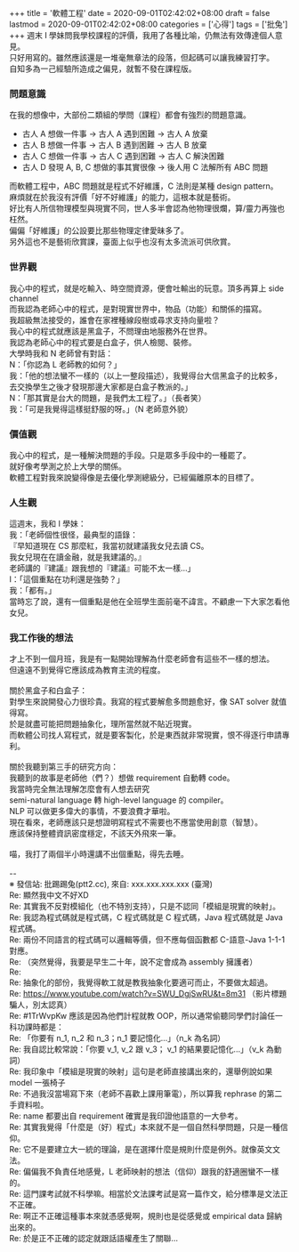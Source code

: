 +++
title = '軟體工程'
date = 2020-09-01T02:42:02+08:00
draft = false
lastmod = 2020-09-01T02:42:02+08:00
categories = ['心得']
tags = ['批兔']
+++
週末 I 學妹問我學校課程的評價，我用了各種比喻，仍無法有效傳達個人意見。<br>
只好用寫的。雖然應該還是一堆毫無章法的段落，但起碼可以讓我練習打字。<br>
自知多為一己經驗所造成之偏見，就暫不發在課程版。
### 問題意識 
在我的想像中，大部份二類組的學問（課程）都會有強烈的問題意識。<br>
- 古人 A 想做一件事 -> 古人 A 遇到困難 -> 古人 A 放棄
- 古人 B 想做一件事 -> 古人 B 遇到困難 -> 古人 B 放棄
- 古人 C 想做一件事 -> 古人 C 遇到困難 -> 古人 C 解決困難
- 古人 D 發現 A, B, C 想做的事其實很像 -> 後人用 C 法解所有 ABC 問題

而軟體工程中，ABC 問題就是程式不好維護，C 法則是某種 design pattern。<br>
麻煩就在於我沒有評價「好不好維護」的能力，這根本就是藝術。<br>
好比有人所信物理模型與現實不同，世人多半會認為他物理很爛，算/靈力再強也枉然。<br>
偏偏「好維護」的公設要比那些物理定律愛昧多了。<br>
另外這也不是藝術欣賞課，臺面上似乎也沒有太多流派可供欣賞。<br>
### 世界觀 
我心中的程式，就是吃輸入、時空間資源，便會吐輸出的玩意。頂多再算上 side channel<br>
而我認為老師心中的程式，是對現實世界中，物品（功能）和關係的描寫。<br>
我超級無法接受的，誰會在家裡種線段樹或尋求支持向量啦？<br>
我心中的程式就應該是黑盒子，不問理由地服務外在世界。<br>
我認為老師心中的程式要是白盒子，供人檢閱、裝修。<br>
大學時我和 N 老師曾有對話：<br>
 N：「你認為 L 老師教的如何？」<br>
我：「他的想法蠻不一樣的（以上一整段描述），我覺得台大信黑盒子的比較多，<br>
      去交換學生之後才發現那邊大家都是白盒子教派的。」<br>
 N：「那其實是台大的問題，是我們太工程了。」（長者笑）<br>
我：「可是我覺得這樣挺舒服的呀。」（N 老師意外貌）<br>
### 價值觀 
我心中的程式，是一種解決問題的手段。只是眾多手段中的一種罷了。<br>
就好像考學測之於上大學的關係。<br>
軟體工程對我來說變得像是去優化學測總級分，已經偏離原本的目標了。<br>
### 人生觀 
這週末，我和 I 學妹：<br>
我：「老師個性很怪，最典型的語錄：<br>
      『早知道現在 CS 那麼紅，我當初就建議我女兒去讀 CS。<br>
        我女兒現在在讀金融，就是我建議的。』<br>
      老師講的『建議』跟我想的『建議』可能不太一樣…」<br>
 I：「這個重點在功利還是強勢？」<br>
我：「都有。」<br>
當時忘了說，還有一個重點是他在全班學生面前毫不諱言。不顧慮一下大家怎看他女兒。<br>
### 我工作後的想法 
才上不到一個月班，我是有一點開始理解為什麼老師會有這些不一樣的想法。<br>
但遠遠不到覺得它應該成為教育主流的程度。<br>
<br>
關於黑盒子和白盒子：<br>
對學生來說開發心力很珍貴。我寫的程式要解愈多問題愈好，像 SAT solver 就值得寫。<br>
於是就盡可能把問題抽象化，理所當然就不貼近現實。<br>
而軟體公司找人寫程式，就是要客製化，於是東西就非常現實，恨不得逐行申請專利。<br>
<br>
關於我聽到第三手的研究方向：<br>
我聽到的故事是老師他（們？）想做 requirement 自動轉 code。<br>
我當時完全無法理解怎麼會有人想去研究<br>
semi-natural language 轉 high-level language 的 compiler。<br>
NLP 可以做更多偉大的事情，不要浪費才華啦。<br>
現在看來，老師應該只是想證明寫程式不需要也不應當使用創意（智慧）。<br>
應該保持整體資訊密度穩定，不該天外飛來一筆。<br>
<br>
喵，我打了兩個半小時還講不出個重點，得先去睡。<br>
<br>
--<br>
※ 發信站: 批踢踢兔(ptt2.cc), 來自: xxx.xxx.xxx.xxx (臺灣)<br>
Re: 顯然我中文不好XD<br>
Re: 其實我不反對模組化（也不特別支持），只是不認同「模組是現實的映射」。<br>
Re: 我認為程式碼就是程式碼，C 程式碼就是 C 程式碼，Java 程式碼就是 Java 程式碼。<br>
Re: 兩份不同語言的程式碼可以邏輯等價，但不應每個函數都 C-語意-Java 1-1-1 對應。<br>
Re: （突然覺得，我要是早生二十年，說不定會成為 assembly 擁護者）<br>
Re: <br>
Re: 抽象化的部份，我覺得軟工就是教我抽象化要適可而止，不要做太超過。<br>
Re: https://www.youtube.com/watch?v=SWU_DgjSwRU&t=8m31 （影片標題騙人，別太認真）<br>
Re: #1TrWvpKw 應該是因為他們計程就教 OOP，所以通常偷聽同學們討論任一科功課時都是：<br>
Re: 「你要有 n_1, n_2 和 n_3；n_1 要記憶化...」（n_k 為名詞）<br>
Re: 我自認比較常說：「你要 v_1, v_2 跟 v_3； v_1 的結果要記憶化...」（v_k 為動詞）<br>
Re: 我印象中「模組是現實的映射」這句是老師直接講出來的，還舉例說如果 model 一張椅子<br>
Re: 不過我沒當場寫下來（老師不喜歡上課用筆電），所以算我 rephrase 的第二手資料啦。<br>
Re: name 都要出自 requirement 確實是我印證他語意的一大參考。<br>
Re: 其實我覺得「什麼是（好）程式」本來就不是一個自然科學問題，只是一種信仰。<br>
Re: 它不是要建立大一統的理論，是在選擇什麼是規則什麼是例外。就像英文文法。<br>
Re: 偏偏我不負責任地感覺，L 老師映射的想法（信仰）跟我的舒適圈蠻不一樣的。<br>
Re: 這門課考試就不科學嘛。相當於文法課考試是寫一篇作文，給分標準是文法正不正確。<br>
Re: 啊正不正確這種事本來就憑感覺啊，規則也是從感覺或 empirical data 歸納出來的。<br>
Re: 於是正不正確的認定就跟話語權產生了關聯…<br>
